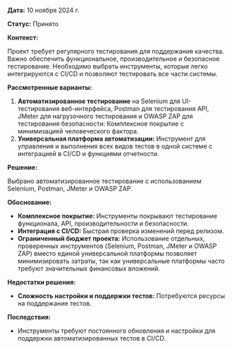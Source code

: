 **Дата:** 10 ноября 2024 г.

**Статус:** Принято

**Контекст:** 

Проект требует регулярного тестирования для поддержания качества. Важно обеспечить функциональное, производительное и безопасное тестирование. Необходимо выбрать инструменты, которые легко интегрируются с CI/CD и позволяют тестировать все части системы.

**Рассмотренные варианты:**

1. **Автоматизированное тестирование** на Selenium для UI-тестирования веб-интерфейса, Postman для тестирования API, JMeter для нагрузочного тестирования и OWASP ZAP для тестирования безопасности: Комплексное покрытие с минимизацией человеческого фактора.
2. **Универсальная платформа автоматизации:** Инструмент для управления и выполнения всех видов тестов в одной системе с интеграцией в CI/CD и функциями отчетности.

**Решение:**

Выбрано автоматизированное тестирование с использованием Selenium, Postman, JMeter и OWASP ZAP.

**Обоснование:**
- **Комплексное покрытие:** Инструменты покрывают тестирование функционала, API, производительности и безопасности.
- **Интеграция с CI/CD:** Быстрая проверка изменений перед релизом.
- **Ограниченный бюджет проекта:** Использование отдельных, проверенных инструментов (Selenium, Postman, JMeter и OWASP ZAP) вместо единой универсальной платформы позволяет минимизировать затраты, так как универсальные платформы часто требуют значительных финансовых вложений.


**Недостатки решения:**

- **Сложность настройки и поддержки тестов:** Потребуются ресурсы на поддержание тестов.

**Последствия:**

- Инструменты требуют постоянного обновления и настройки для поддержки автоматизированных тестов в CI/CD.
